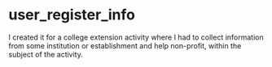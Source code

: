 # user_register_info
I created it for a college extension activity where I had to collect information from some institution or establishment and help non-profit, within the subject of the activity.
